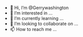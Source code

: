 - 👋 Hi, I’m @Gerrywashington
- 👀 I’m interested in ...
- 🌱 I’m currently learning ...
- 💞️ I’m looking to collaborate on ...
- 📫 How to reach me ...

<!---
Gerrywashington/Gerrywashington is a ✨ special ✨ repository because its `README.md` (this file) appears on your GitHub profile.
You can click the Preview link to take a look at your changes.
--->
